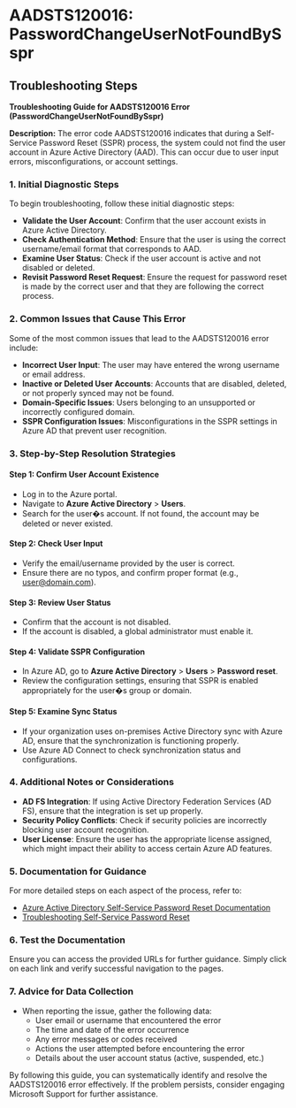 # AADSTS120016: PasswordChangeUserNotFoundBySspr


## Troubleshooting Steps
**Troubleshooting Guide for AADSTS120016 Error (PasswordChangeUserNotFoundBySspr)**

**Description:**
The error code AADSTS120016 indicates that during a Self-Service Password Reset (SSPR) process, the system could not find the user account in Azure Active Directory (AAD). This can occur due to user input errors, misconfigurations, or account settings.

### 1. Initial Diagnostic Steps
To begin troubleshooting, follow these initial diagnostic steps:

- **Validate the User Account**: Confirm that the user account exists in Azure Active Directory.
- **Check Authentication Method**: Ensure that the user is using the correct username/email format that corresponds to AAD.
- **Examine User Status**: Check if the user account is active and not disabled or deleted.
- **Revisit Password Reset Request**: Ensure the request for password reset is made by the correct user and that they are following the correct process.

### 2. Common Issues that Cause This Error
Some of the most common issues that lead to the AADSTS120016 error include:

- **Incorrect User Input**: The user may have entered the wrong username or email address.
- **Inactive or Deleted User Accounts**: Accounts that are disabled, deleted, or not properly synced may not be found.
- **Domain-Specific Issues**: Users belonging to an unsupported or incorrectly configured domain.
- **SSPR Configuration Issues**: Misconfigurations in the SSPR settings in Azure AD that prevent user recognition.

### 3. Step-by-Step Resolution Strategies

#### Step 1: Confirm User Account Existence
- Log in to the Azure portal.
- Navigate to **Azure Active Directory** > **Users**.
- Search for the user�s account. If not found, the account may be deleted or never existed.

#### Step 2: Check User Input
- Verify the email/username provided by the user is correct.
- Ensure there are no typos, and confirm proper format (e.g., user@domain.com).

#### Step 3: Review User Status
- Confirm that the account is not disabled.
- If the account is disabled, a global administrator must enable it.

#### Step 4: Validate SSPR Configuration
- In Azure AD, go to **Azure Active Directory** > **Users** > **Password reset**.
- Review the configuration settings, ensuring that SSPR is enabled appropriately for the user�s group or domain. 

#### Step 5: Examine Sync Status
- If your organization uses on-premises Active Directory sync with Azure AD, ensure that the synchronization is functioning properly.
- Use Azure AD Connect to check synchronization status and configurations.

### 4. Additional Notes or Considerations
- **AD FS Integration**: If using Active Directory Federation Services (AD FS), ensure that the integration is set up properly.
- **Security Policy Conflicts**: Check if security policies are incorrectly blocking user account recognition.
- **User License**: Ensure the user has the appropriate license assigned, which might impact their ability to access certain Azure AD features.

### 5. Documentation for Guidance
For more detailed steps on each aspect of the process, refer to:
- [Azure Active Directory Self-Service Password Reset Documentation](https://docs.microsoft.com/en-us/azure/active-directory/authentication/tutorial-enable-sspr)
- [Troubleshooting Self-Service Password Reset](https://docs.microsoft.com/en-us/azure/active-directory/authentication/troubleshoot-sspr)

### 6. Test the Documentation
Ensure you can access the provided URLs for further guidance. Simply click on each link and verify successful navigation to the pages.

### 7. Advice for Data Collection
- When reporting the issue, gather the following data:
  - User email or username that encountered the error
  - The time and date of the error occurrence
  - Any error messages or codes received
  - Actions the user attempted before encountering the error
  - Details about the user account status (active, suspended, etc.)

By following this guide, you can systematically identify and resolve the AADSTS120016 error effectively. If the problem persists, consider engaging Microsoft Support for further assistance.